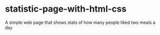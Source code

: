 # statistic-page-with-html-css
A simple web page that shows stats of how many people liked two meals a day
